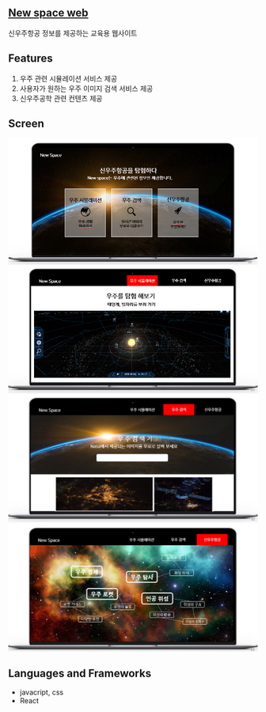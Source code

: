 ## [New space web](https://ckdtjs505.github.io/new-space/)

신우주항공 정보를 제공하는 교육용 웹사이트

## Features

1. 우주 관련 시뮬레이션 서비스 제공<br>
2. 사용자가 원하는 우주 이미지 검색 서비스 제공<br>
3. 신우주공학 관련 컨텐츠 제공<br>

## Screen

![메인화면](/public/readme/main.png)
![우주 시뮬레이션](/public/readme/simulation.png)
![우주 검색](/public/readme/search.png)
![신우주공학](/public/readme/newspace.png)

## Languages and Frameworks

 - javacript, css <br>
 - React <br>
 